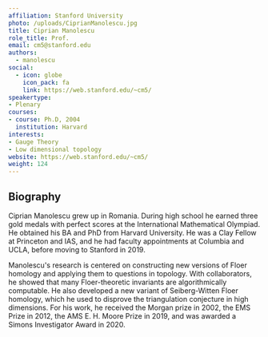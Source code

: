 ```yaml
---
affiliation: Stanford University
photo: /uploads/CiprianManolescu.jpg
title: Ciprian Manolescu
role_title: Prof.
email: cm5@stanford.edu
authors:
  - manolescu
social:
  - icon: globe
    icon_pack: fa
    link: https://web.stanford.edu/~cm5/
speakertype:
- Plenary
courses:
- course: Ph.D, 2004
  institution: Harvard
interests:
- Gauge Theory
- Low dimensional topology
website: https://web.stanford.edu/~cm5/
weight: 124
---
```

## Biography
Ciprian Manolescu grew up in Romania. During high school he earned three gold medals with perfect scores at the International Mathematical Olympiad. He obtained his BA and PhD from Harvard University. He was a Clay Fellow at Princeton and IAS, and he had faculty appointments at Columbia and UCLA, before moving to Stanford in 2019.

Manolescu's research is centered on constructing new versions of Floer homology and applying them to questions in topology. With collaborators, he showed that many Floer-theoretic invariants are algorithmically computable. He also developed a new variant of Seiberg-Witten Floer homology, which he used to disprove the triangulation conjecture in high dimensions. For his work, he received the Morgan prize in 2002, the EMS Prize in 2012, the AMS E. H. Moore Prize in 2019, and was awarded a Simons Investigator Award in 2020.

